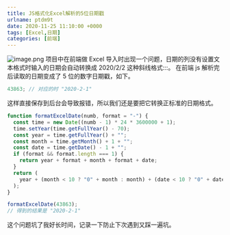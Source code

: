 ```yaml
---
title: JS格式化Excel解析的5位日期戳
urlname: ptdm9t
date: 2020-11-25 11:10:00 +0000
tags: [Excel,日期]
categories: [前端]
---
```


![image.png](https:/jianjun-1251280787.file.myqcloud.com/post/1606302274151-0139b104-c9e5-4485-8eed-174126c91e63.png)
项目中在前端做 Excel 导入时出现一个问题，日期的列没有设置文本格式时输入的日期会自动转换成 2020/2/2 这种斜线格式:::。
在前端 js 解析完后读取的日期变成了 5 位的数字日期戳，如下。

```javascript
43863; // 对应的时 "2020-2-1"
```

这样直接保存到后台会导致报错，所以我们还是要把它转换正标准的日期格式。

```javascript
function formatExcelDate(numb, format = "-") {
  const time = new Date((numb - 1) * 24 * 3600000 + 1);
  time.setYear(time.getFullYear() - 70);
  const year = time.getFullYear() + "";
  const month = time.getMonth() + 1 + "";
  const date = time.getDate() - 1 + "";
  if (format && format.length === 1) {
    return year + format + month + format + date;
  }
  return (
    year + (month < 10 ? "0" + month : month) + (date < 10 ? "0" + date : date)
  );
}

formatExcelDate(43863);
// 得到的结果是 "2020-2-1"
```

这个问题坑了我好长时间，记录一下防止下次遇到又踩一遍坑。
